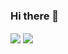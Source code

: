 ### Hi there 👋

<img align="center" src="https://github-readme-stats.vercel.app/api/top-langs/?username=iraqwarvet31&theme=synthwave" />
<img align="center" src="https://github-readme-stats.vercel.app/api?username=iraqwarvet31&show_icons=true&theme=synthwave" />

<!--
**iraqwarvet31/iraqwarvet31** is a ✨ _special_ ✨ repository because its `README.md` (this file) appears on your GitHub profile.

Here are some ideas to get you started:

- 🔭 I’m currently working on ...
- 🌱 I’m currently learning ...
- 👯 I’m looking to collaborate on ...
- 🤔 I’m looking for help with ...
- 💬 Ask me about ...
- 📫 How to reach me: ...
- 😄 Pronouns: ...
- ⚡ Fun fact: ...
-->

